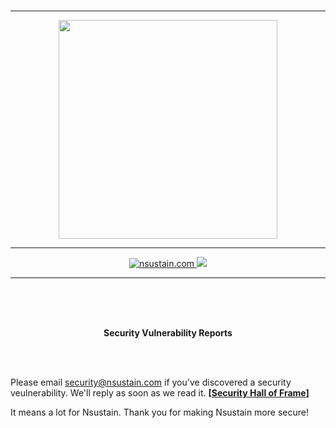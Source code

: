<br>

---

<p align="center">
  <a href="https://nsustain.com">
    <img src="https://raw.githubusercontent.com/Nsustain/.github/main/logo/logo-github.png" width="350">
  </a>
</p>


---

<p align="center">
  <a href="https://github.com/Nsustain/nsustain.com">
    <img alt="nsustain.com" src="https://img.shields.io/badge/GitHub-nsustain.com-brightgreen">
  </a>
  <a href="https://github.com/Nsustain/nsustain.com/blob/main/LICENSE">
    <img src="https://badgen.net/github/license/nsustain/nsustain.com">
  </a>
</p>

---

<br>
<br>
<br>

<p align="center">
  <b>
    Security Vulnerability Reports
  </b>
</p>

<br>
<br>

Please email security@nsustain.com
if you've discovered a security veulnerability.
We'll reply as soon as we read it.
**[[Security Hall of Frame](./HALL-OF-FRAME.md)]**

It means a lot for Nsustain. Thank you for
making Nsustain more secure!

<br>
<br>
<br>

